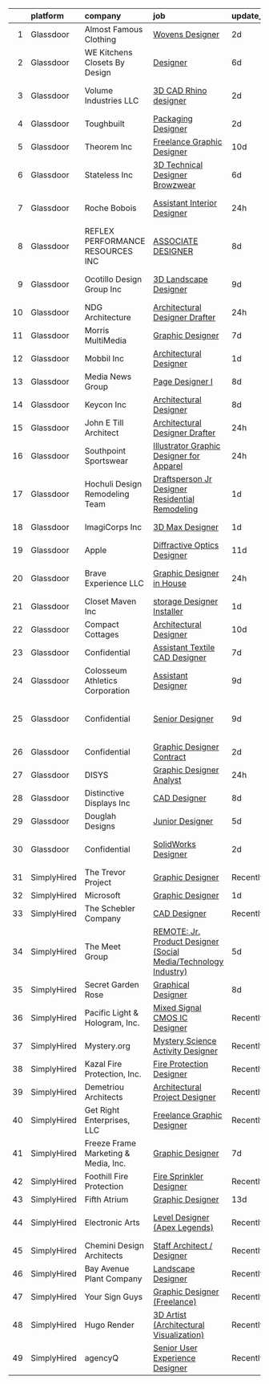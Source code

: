 

|    | platform    | company                              | job                                                                                                                                                                                                                                                                                                                                                                                                                                                                                                                                                                                                                                                                                                                                                                                                                                                                                                                                                                                                                                                                                                                                                                                                                                                                                                                                               | update_time   | location                   |
|---:|:------------|:-------------------------------------|:--------------------------------------------------------------------------------------------------------------------------------------------------------------------------------------------------------------------------------------------------------------------------------------------------------------------------------------------------------------------------------------------------------------------------------------------------------------------------------------------------------------------------------------------------------------------------------------------------------------------------------------------------------------------------------------------------------------------------------------------------------------------------------------------------------------------------------------------------------------------------------------------------------------------------------------------------------------------------------------------------------------------------------------------------------------------------------------------------------------------------------------------------------------------------------------------------------------------------------------------------------------------------------------------------------------------------------------------------|:--------------|:---------------------------|
|  1 | Glassdoor   | Almost Famous Clothing               | [Wovens Designer](https://www.glassdoor.com/partner/jobListing.htm?pos=122&ao=1110586&s=58&guid=000001818f5964cd852a23f68f55fc7d&src=GD_JOB_AD&t=SR&vt=w&ea=1&cs=1_407f6e61&cb=1655967409860&jobListingId=1007951947183&cpc=D99DB9A39DE67464&jrtk=3-0-1g67lip7e2hs2001-1g67lip7tim9s800-67962bede86a0ab0--6NYlbfkN0CdcVd3SDA1nO7RkKTAACmPV4xEt72Vls8LI2dqcgyOeArOVgkw5w3agHOoMyrsH4T1UUsgTp05u6AgK6dtjIQaniRTaBitCJRj6aFDk3pUxeKjpZbIACPTOB-nPGkHkqAhza2WN2re649C-ENm2y5Yh-XoB-bxyrbxAj2pMfKPeY3ViGoatk06tcYNCj7m9ruv4kAC_EBbqbR9r8IzpfKxKOdofGOSHU_mN6cPjmuT0i0r1pmf5EYhqkxQEAWrJO3cRY7S41VoOJvHvJwLKu85jSlwbBEiv7cQdPznulRo8hmQux7Rh6rYf4hT4PqXNBtwE5CZ1Ec7fkx2VWo_8xte6EbidB9LtIEk2Pr5cRMpBcECdM0fbx9E_-6L9F_VllaNPCqLQNE_tVfEVjRDTGKrs_b2J9-qyLx1UgCt5UiSHIgPIOII2UZae53Ia6c53Rpx4HiB08yHy8HLgjwVvqk4SmcpkwuWavpRZfXxof3f0dtRPzifEydMmzS-shV6RYs%3D)                                                                                                                                                                                                                                                                                                                                                                                                                                                                                          | 2d            | New York, NY               |
|  2 | Glassdoor   | WE Kitchens   Closets By Design      | [Designer](https://www.glassdoor.com/partner/jobListing.htm?pos=105&ao=1110586&s=58&guid=000001818f5964cd852a23f68f55fc7d&src=GD_JOB_AD&t=SR&vt=w&ea=1&cs=1_aa468faf&cb=1655967409857&jobListingId=1007945093181&cpc=A3A70288DE13670E&jrtk=3-0-1g67lip7e2hs2001-1g67lip7tim9s800-7c613545e50040c1--6NYlbfkN0B0DAwOXO1l6_98WM0PIoT-h7KtH2aVfRQx1dfyNWKYHCV2JhYVJn-L6-dSWhO4uoAhNAcXSMLQuT9KEVVwaGaU0SxXT9KYCkKqyXg6wXSKVXfpCMLg3_44XMEpXzsL0Vd-IDLJnOhutqF6MuEPshhtmrcNpUTiF0T4eSEyIh0WRh7E1osdcVIS_0GUFC45eTmUkbWQLGolgc3ggqFFYqAk_PiBn0JFwD4p8HmDsiN8fRrLrf_uNpYAv56g-2_YZT0kDokQlxfnh-XctX04HkbtnKL_2jPSAkcGmvjZGNSPqAUf6pO9TNqv5dn1BBMV4oDsAGAKN-KjuroX3W82APy9rBLNF9cvsWq3wdYwjMMunDgZFPyQ4nUI5wZiSoSy4TT1bMpml0tbxYmK3HPc4lwWpX1FLsGYjEidOeXCJrPst9raE20lbVE-epJ8jhNAWb8NMSXfFieij-oGZ7k-eF99q---Z8RW7wFP8B-a7TGFM2-CIvDaojcS)                                                                                                                                                                                                                                                                                                                                                                                                                                                                                                               | 6d            | Sparks, NV                 |
|  3 | Glassdoor   | Volume Industries LLC                | [3D CAD Rhino designer](https://www.glassdoor.com/partner/jobListing.htm?pos=108&ao=1110586&s=58&guid=000001818f5964cd852a23f68f55fc7d&src=GD_JOB_AD&t=SR&vt=w&ea=1&cs=1_a329912e&cb=1655967409858&jobListingId=1007951442477&cpc=9952A63AB06E78AD&jrtk=3-0-1g67lip7e2hs2001-1g67lip7tim9s800-dd603982fed6f976--6NYlbfkN0CrWoS4xJUTKBVnDGFk4QJc1FVcIWpHg6iKELYAmHB_h5yh0Dp8TQlJxJ4NgUu0UQcnNFmqnD8o5MhHF_VoU2cOP67nE0EE4wnAjsHKlu-0AYYwGwuI_CMPM8wvCRK-2mgtttZc7c0NmRYBKg_xJrQnwMBPVwPi2dsTyfEZzdT1CPV5uI0kZLdh-mRG3nQ3z86COAbabJsT7kV19zWD3PZd16wWAFYoKXZte8ym29vy9ykUNnzIq7PhPtlolg0KQs33AFGABvkF2hVcpitNEMHyigz8emq_YBHsKSogkDp3GHKP9MtS4uUgvMbxnb2CdmMF0hrABEVr2fQcwC8wTEopnuG5kaYPe9f3PMcvR8LE0MkvS7-9Kv1tbk_T5bj8lzCFPXXTGm7iyB_MUWSGXraWbpM7n-0dP5KDEaXkits8tzwRAuaSJ3jE54wKDtQROeMIpgLGtjZIAw_gusaFNibsg2An5nL03kCD4zvJlpaCnflSZdUfnF0ySOxWX5Z7cocycI2obEDFLFrEiV0SYd77)                                                                                                                                                                                                                                                                                                                                                                                                                                                                  | 2d            | Long Island City, NY       |
|  4 | Glassdoor   | Toughbuilt                           | [Packaging Designer](https://www.glassdoor.com/partner/jobListing.htm?pos=104&ao=1110586&s=58&guid=000001818f5964cd852a23f68f55fc7d&src=GD_JOB_AD&t=SR&vt=w&ea=1&cs=1_eeea7594&cb=1655967409857&jobListingId=1007952430060&cpc=0AD3DB1A95BF4639&jrtk=3-0-1g67lip7e2hs2001-1g67lip7tim9s800-0b7d8448e62768bf--6NYlbfkN0C4BDBIIfYywdCnnQWSiy8nzgMXr_T-T3FVOPaJNWu58sZHQP4c05NbEHUnsO5ve6OuW10Oli3_DUMNxbEVmi82GZmU4jdpu38fPRpG0ek7tOhAinm8wbXyoXwmhT4b-mWKUgANTIcKIc0X1YcIpVF_SewikGBWXDbuiZcao1ss5ro8kVCe8W_Leo9dzysIyxH9du-4TlR9nyfCbK3RYZreutWkzFCrWinM2Xno27izM-80acz10YsxDm__yKmN-efl4d3DntOZBavhTM7J9_t0Ziw7bKKV5kNObRhiQPylPAb_qlQszBETF8ZRBbsYt1VObohZaE5LZP1APm8JpTxBZGYrehfaNjn4nnoH7lvRTlpyceU4Ai_xlzbNHU1VJUnGU39UdWa8pp-8eoxik-a3QOt3UWkfwdjK4eommepEIC0t0WovK6F8gWKGYoBOaWIDzO5vdTJqRV1WqIpU8Etpd9ZXSPP0l6YU3JwyrQtf7AFgwrcBBWlnY-6bKgoQUuCttmQtbg00vNYNDbiYBAHq)                                                                                                                                                                                                                                                                                                                                                                                                                                                                     | 2d            | Irvine, CA                 |
|  5 | Glassdoor   | Theorem Inc                          | [Freelance Graphic Designer](https://www.glassdoor.com/partner/jobListing.htm?pos=128&ao=1110586&s=58&guid=000001818f5964cd852a23f68f55fc7d&src=GD_JOB_AD&t=SR&vt=w&ea=1&cs=1_1b86ee6e&cb=1655967409866&jobListingId=1007933778137&cpc=AC285F3A3ECA6BB0&jrtk=3-0-1g67lip7e2hs2001-1g67lip7tim9s800-c6f76b686089fad8--6NYlbfkN0AFW8_jy3Exud-3yScDe6C_gOnco_vY6PGUfytLF_4d6EkTCpOAWV-CrHKoiYYLwIqg1l_gI_lcE6Sgc6Z0AbUcjp9OM2Gim2qbKXCOcZaAhiPME1DQ2wZs7zWrQyxgM_WwQXANWvgVEC4Lx131mJzhmPIQ_XinjlxfRdvB2NH3Hgy4UHt9gIwQdv5K2XbsF0X9cGHVksbwVEILZC40uRGFRVHOCck7WOPoZq7mWY58sOf5bN5wTthxfS5Nll1zjP7Qmx7CuTdNtjgbrch2m0-o1qSGJTRwlWm9dka4MbMdU0ms28CbHDDIoMey5t40xxWae-IuseZIBKHMjnadxN2vPmKnNNCRle0Up0bfzpSehJpMwrNRiYCXQcR_BGlpxEBZIrt6T_0Suz0TpQUAJsxk9BkTEct-76F7c0T0Jm9nycXM0OZB2SNI-_j1dHoi0WZaNQT1oiYnRv5-VqybVFb-oBb-04HLpdhSoAQcApevgQC6ClI_SXXFVHrN3t6Y8pQ%3D)                                                                                                                                                                                                                                                                                                                                                                                                                                                                               | 10d           | Remote                     |
|  6 | Glassdoor   | Stateless Inc                        | [3D Technical Designer  Browzwear ](https://www.glassdoor.com/partner/jobListing.htm?pos=112&ao=1110586&s=58&guid=000001818f5964cd852a23f68f55fc7d&src=GD_JOB_AD&t=SR&vt=w&ea=1&cs=1_d62cc5bb&cb=1655967409858&jobListingId=1007944586616&cpc=6A22310A23505C64&jrtk=3-0-1g67lip7e2hs2001-1g67lip7tim9s800-d92c17cf4d9f129f--6NYlbfkN0CMcCXJT0p_ILdaQUIJ0-QQ2_CBConMKszWTsGK5uvI4353MWyOs2yQnOr-BO7R0OdsV-2uWtxKNRcQOIisj4KaKx00A0lKRhJPcNQ2V8uBWaeRAsvkgoctLAWBl_74iXVjRuoS-wp-WJ8tnFC0ceYmcTlksXapOFD465wUOEqag_67zJiey7_Y2YzBIvILtypxbtnBZLVamVcpmQ6Wlz87x9rKX0l1lMMLu1HaRolI05oBHHhd-3f0vNgSN-3Vzc7FsuAK6fKw56-7zz7CRk3er-Qfa6WRLWeFlI7h4ftmIW04EPWffR_DF6p3uIcHhvHI9BTjw1rcuiYtEYXMyNPXRgcpkeJhJSylN1HB_58_l3e8DW94wbnJF2DQprtGQ7Vxhn0rA3qLB7oNELx48JWIa-mwhyGhO4o4AAtBBiDtNNvOTrfQbG6Sp1n6rZG5TVdsulDhUpvhJ6uGAM25rshkMIMhwtKbte1VyVmWHmLrY-Xr5_7OyA-YanYu9rZSqYkLRaamUwMF6Q%3D%3D)                                                                                                                                                                                                                                                                                                                                                                                                                                                          | 6d            | New York, NY               |
|  7 | Glassdoor   | Roche Bobois                         | [Assistant Interior Designer](https://www.glassdoor.com/partner/jobListing.htm?pos=119&ao=1110586&s=58&guid=000001818f5964cd852a23f68f55fc7d&src=GD_JOB_AD&t=SR&vt=w&ea=1&cs=1_196d8b1b&cb=1655967409860&jobListingId=1007957450296&cpc=39721386339D0809&jrtk=3-0-1g67lip7e2hs2001-1g67lip7tim9s800-3ce67df6d04735b1--6NYlbfkN0APToHrk7ILONyRglvlT3LJMO76dZGJsKlG8WQjsY8CqwypV_UwhZFYq2FkaVwxerwVQ8UyOTlkW_7YNBlC4mH1xrc5tNHa-Q1Z2ncIcFgkcm3-2UzQwT2b0zb0iuiJCgy-AuKM7x7KQfOrnV6tKseb2J2yG1Db5NEklDfzLrwhCV_BEROzdhykHLneslbwimeD7bFsMS-LtBaAYKFFXK8TchXmplGWAKoNvlQTtd_Sdsi62lKlU8m5ffIf2l27ljn9pLVgPdTKEh0aIEVZ2uiJ2Ztt5dRuYn8SNZhDQSmVPwItPb2GsuEVmGjz72arFa2-NJF_gopQf-laODCFArWCplNRWpNVpyL5NgDio2oC72SyVH8yjgldUWXl7eN7jBC43THscIUatetaAL524eIvUnfzlxnq6oPif7QqTRT-CznQ8F8SV9QeazTGm2LR5WPNG4jzJLE4C4ATabXQ1VfhIH2VrNsIbpjT7gbuOS6XnnpaLrZjDSCdhxG3r8XzT3YLO40-qwQ35Q%3D%3D)                                                                                                                                                                                                                                                                                                                                                                                                                                                                | 24h           | Los Angeles, CA            |
|  8 | Glassdoor   | REFLEX PERFORMANCE RESOURCES INC     | [ASSOCIATE DESIGNER](https://www.glassdoor.com/partner/jobListing.htm?pos=113&ao=1110586&s=58&guid=000001818f5964cd852a23f68f55fc7d&src=GD_JOB_AD&t=SR&vt=w&ea=1&cs=1_cfd8b45f&cb=1655967409858&jobListingId=1007939732488&cpc=2BB1DA37F6D80771&jrtk=3-0-1g67lip7e2hs2001-1g67lip7tim9s800-72ffb21afdaba72f--6NYlbfkN0DAwgduWqBP7ymGN-lTADpinz2i-23XbRAyg5ywqS-MDZOH5KRN50EgUh40s0YWRSsEuoTSoolgZ8kv2vOhtyhryJC4J9u12ahrofIp7vtESWcOM3FN6KvlBNBfsLJdHpGqwWdkH3ZxyQ9M_k7t-b1JxK3Vgl0_GxyMs9u_SF8dlvw16NWzAFxQODXtSqZmVIvC1SA-BXBEh7wjHrUonRP95eSAQ_yu5dPIXpAk16_yfs5YPHQPlZ-ht4WpVcAJc576b30gxZ2DS9OJ5frpzkM66Mx22DNzfbQSyyn3XP35tFQC6rqpc9IUIcK-UjLknobndZj11LVdZ2eYLjL18bVc0dGHVnMTvcAgFVKvjUR-6EAFibx72fa817sgQGSDtttd5nPRRPz8X2ZpR5w1rRqAUKmo1EyU89iD7hb47WLhQ0MzJKYUz3REGfHCPAHur1VvKkIa9sks1isSz2yjHZbfBDTKkufHzbjFissM2BGtxheNOr-RWaWHXZ631A3ZKDU%3D)                                                                                                                                                                                                                                                                                                                                                                                                                                                                                       | 8d            | New York, NY               |
|  9 | Glassdoor   | Ocotillo Design Group  Inc           | [3D Landscape Designer](https://www.glassdoor.com/partner/jobListing.htm?pos=101&ao=1110586&s=58&guid=000001818f5964cd852a23f68f55fc7d&src=GD_JOB_AD&t=SR&vt=w&ea=1&cs=1_55006b72&cb=1655967409856&jobListingId=1007937079530&cpc=AF70E231C0C77998&jrtk=3-0-1g67lip7e2hs2001-1g67lip7tim9s800-a996a9983c589c07--6NYlbfkN0C2SVAOpOeIWQkPp9EeCSLxTLheLRty2uanDx8E9nXZ3mG5qWt11uBKY2JG-JAvzrspbhWVOOjhhWC2NdkdMyGjg56a4ZUUe-I0GLCQYRO8U64IOqh4dxY--XzB8scbjF_XOO4i-SDpKQErmxl9UGWU5htOZpvJRD52VrWx74ZkEU-H-PFuQ-Pvc5oXZPndVcX4z3USufTuU-apysoCtbannvl5DYiHMiCrBfhN8ocZuLuVSFu6jaxwhhrvBBc34_zu-eT5W8dfUOR3Y5lMZcSkN6n6b9RgGRiRj3srXRSuW0p-MjpzsWExwtQxhGWqkjxlNU8wNQOVHdA7mV1bzb-Hlvr8Tmy2YLUXGK_ykCT5tpLBigc8lQ-lvgSCMCjxIY-w2FYpCneMS8oz-eZG1y-QM8n74pGGaCHKaMx6MyL5fJGE0b_Nt-XjQvdVsL9aMz78rzvR2-OS4WXdt2Jr26JRSirSnS_yyeIYxpeJDy-MKjPnEejiKjrWc8FY813WnMA_TXdz8e81nQ%3D%3D)                                                                                                                                                                                                                                                                                                                                                                                                                                                                      | 9d            | San Marcos, CA             |
| 10 | Glassdoor   | NDG Architecture                     | [Architectural Designer Drafter](https://www.glassdoor.com/partner/jobListing.htm?pos=102&ao=1110586&s=58&guid=000001818f5964cd852a23f68f55fc7d&src=GD_JOB_AD&t=SR&vt=w&ea=1&cs=1_a51184a1&cb=1655967409857&jobListingId=1007958211047&cpc=F11879762E79C377&jrtk=3-0-1g67lip7e2hs2001-1g67lip7tim9s800-368329f0db7d0935--6NYlbfkN0AXMYAe4EY3S-qb2Kevvo_lHUP7igCfZAiH7rWy2cBwsG-y6DpukktxxbggmhCNCZlT5JYmWK4NlFpwkXb1azqtucopCisW3z_C4_EBNpYyfm755OQWgSFFmbSDhvnS1wYihulY9C-xtKpsKuOuV4R7qQtzBf2O1sd_f7cu2ERt-DLeKkeK7y0AhE6K2kHi9n1Qbzp_hb4faHEpUzETNIMmXwh7YxOBc8inGEF-K-CFO2jK1FQvduNYXKN83pxwDFH3zRP_eEnvjUX2uL6vEQEaJpD7EnsDL3EHZxB7Wnj3B5YwD6oSTkTc19rqsOoh7Rtlc0xMq502W3iG0JmXUE9VSgJsLi24wPZTQatXHUJ-R3LPaROyVExsBXYpn7l_kHRWv-YOwIZ84FvtrgBLfQ3KQpkDdNJm8XLtNiVtkYxv2nbgu6f7gkbUdyxDfFxxcKHgD4aq6pUIGNG5kCogbva4fjnzvKoVnMuFyMgISxSoohqbnufXb14vn35uMSQzdzHqDZikc-0iyPdZ5gQ7zTan)                                                                                                                                                                                                                                                                                                                                                                                                                                                         | 24h           | Edwards, CO                |
| 11 | Glassdoor   | Morris MultiMedia                    | [Graphic Designer](https://www.glassdoor.com/partner/jobListing.htm?pos=129&ao=1110586&s=58&guid=000001818f5964cd852a23f68f55fc7d&src=GD_JOB_AD&t=SR&vt=w&ea=1&cs=1_3a61da04&cb=1655967409861&jobListingId=1007942340215&cpc=3999BE48C643E528&jrtk=3-0-1g67lip7e2hs2001-1g67lip7tim9s800-c996560b6a2bb29c--6NYlbfkN0AvAu1MoWqHVAtbgJ--9vFpeGjryB7FvFUnp_WSGIsoDGSHPbddslQaRSpnSx5eeYU9TtAXXHkVUu9_6VTb-19-FEx9K-Y7yURvK_Os0jjgJwsJ_oTj4hdqH9izbXkt6FqKyEbL6P57Q999ulOzDFqznF2hzGKYG_K0gNxQDm-uph-CKwERsPTDBTIfTq04IVvmofnp0cXfI5eZCYG5yap14iKlZMTBwrR5eMKpo0jqL4F3ktnoHwk2LsGYP8uDUptDWTwEmQ0lCYsRT_BB-SRq4NVjLnudR-ccMhw7dECt3pClaU8ei_bKR-EiGU0Q8LEIl_4gIBE6gm7nqAjh9tM0V04O9OzQWAhm9je2NdAInCRN68eCZJe2LV3z5V6AbHloaPKgkZ7f_4yBzf3jAQwANTzyVoREtdrL1mHSH7pbnlNiFZ5V1_hK2lxzXkyH34fgi6nNIjmh99e3QruWklUrqCAvKxYmXjpz1LldLeMiIpzueEybsKrEaLEH_8yb1mj3_4HW-ZXO5Q%3D%3D)                                                                                                                                                                                                                                                                                                                                                                                                                                                                           | 7d            | Great Bend, KS             |
| 12 | Glassdoor   | Mobbil Inc                           | [Architectural Designer](https://www.glassdoor.com/partner/jobListing.htm?pos=123&ao=1110586&s=58&guid=000001818f5964cd852a23f68f55fc7d&src=GD_JOB_AD&t=SR&vt=w&ea=1&cs=1_aac63fde&cb=1655967409860&jobListingId=1007954536390&cpc=280AB1FAEDD8D536&jrtk=3-0-1g67lip7e2hs2001-1g67lip7tim9s800-79216a5533e2ffa0--6NYlbfkN0AZiaPZyccuKjlre0e0RaBFeO48J0QExrO5hcuLctOVaEe4jn3sP_uCy1Qg54ZPSKP47WUri1w7uPLUQflICJXg-KQK-yqySOC4Xkn25AQarrgnVkyqcES_aaHziRnjUTwjvG5Qfl3IaCmiDwZMMPXSu1Zhx3mXq5jIbSNut0tgHiJVyEKLjQga4VKG6Zbe5_JYFh2KjYSmWbMsCBOENhhmVC79hwBLsLAr33dwfS_xc89G6a6eIwuqQrf2TCZl1Tgk8AkdTlC2sXYkrBg7tiZXaS3112vrLQmpu9OEMmxO0WNypdgvvAI-iYd_mEtyCWG4qAr3tBEbvXv7MAjBEkXSQwsvLsFWMlu2KKIRmrESQYdgREf8NgixR0w8L_9tYnGVxEC6kXlAUiC3C0fFTKdG3knZHJw22pl4_uCYfgigJk3t8L4TJccWqrjEVfn5JE35iFZa21lihk01tTKvwtVL6WBfEjIOxj5tU6453vN_KkcXSu49igY0NQ2bqvfORT0%3D)                                                                                                                                                                                                                                                                                                                                                                                                                                                                                   | 1d            | Studio City, CA            |
| 13 | Glassdoor   | Media News Group                     | [Page Designer I](https://www.glassdoor.com/partner/jobListing.htm?pos=126&ao=1110586&s=58&guid=000001818f5964cd852a23f68f55fc7d&src=GD_JOB_AD&t=SR&vt=w&ea=1&cs=1_c459d3de&cb=1655967409860&jobListingId=1007939579498&cpc=451933188B21919D&jrtk=3-0-1g67lip7e2hs2001-1g67lip7tim9s800-69426da657999f3d--6NYlbfkN0AJuQGTv8CTaj4fYsw3wWsgKqKONRlw8R5hOwrc362uRUY710oDuO-pivOqMSuNxW9-Os6zo-n7aoFljveJw_p98-j7t1RufmPcdtlLY_quU1sFl1tUfsOrluoBZYS_ApDDE9LhS7SRW4h0lIbxj_Ou0OANpBuDGaCJTz9RjfY-WdYFykEASYIuAToS3uacuXZpy8bT8KzVHMyAhU8NA_BvVN3xoknKyU8KnqoudAuOFdFLDn0CzscaaRH3GiG3PXsCNmNjApo-v1aBnH4yHdfecjBmmcqGaEDYb4hBfGx8qPQUJZAhsLqIa3MHgjUmZxCoaHq3DsMUpQrXU8DDh8BU-gSf-5PDHQovXFM5XI81ifJQxTCH8-08X5vFDTJ42r6om6nmcUqbDhlaocCnYz0YFXgruMsBQvkazb1FlVsNWvFKgVI_LyvUtfGLqQHThYdRv9FuiNlMTm2bBbJ7tn0SPKq-ayMBpj9bMdCQ4qXTHe5hCRr_B80I)                                                                                                                                                                                                                                                                                                                                                                                                                                                                                                        | 8d            | Remote                     |
| 14 | Glassdoor   | Keycon Inc                           | [Architectural Designer](https://www.glassdoor.com/partner/jobListing.htm?pos=111&ao=1110586&s=58&guid=000001818f5964cd852a23f68f55fc7d&src=GD_JOB_AD&t=SR&vt=w&ea=1&cs=1_acca7995&cb=1655967409858&jobListingId=1007940072587&cpc=B8AC0869831DBFA1&jrtk=3-0-1g67lip7e2hs2001-1g67lip7tim9s800-8cc730fd9d3ab36e--6NYlbfkN0AS3oPsAAmCngCu4U51_2RxXyfS7TdWOFtWPOafNW52I29jAwwM9Lp-sS0wjUG4j2P69UEeGszIEM_UdZagGYlSJ9_3F2JigxiFGFa3LFswMpFsxsXCIZeaXe3PSv7thuiJ-XkMMzS3N6lKbvXCUsxbH1C4peBEERUvmuNX3a6HLThJpW0ArvE2mp9vI8FIKQldp9Pg8_zIJ7CTHRnMblCplMTnZQ3Y4WqHBwMq83AqouKicyP9f0UwS9RRTmQIl8p3m3YusrpPcmrx1M4QIH7KKYvF9aDZYvl3Qev-f1u5afbiMXXl0_A7aZHlIf-3z_EOZMuJKvmm7ZXQ_r7VSSntE0MTkRw6ubKst_V241ND5YUHR4WyF71Iiviq1v2XctZWZszSJwLmXlk0geNcuu130VwPzR6NUSDXFwuepMfGl9xN9iIfOAT96V1GKv4VmcBZ9TNKJ4dTE2fLWJ0b0-39WR-Co4jMWslRBFxgXX08Nyv0FN1OKBgP9sPBAfgsh8PMOcg6aIkXOw%3D%3D)                                                                                                                                                                                                                                                                                                                                                                                                                                                                     | 8d            | Mountain View, CA          |
| 15 | Glassdoor   | John E  Till Architect               | [Architectural Designer Drafter](https://www.glassdoor.com/partner/jobListing.htm?pos=116&ao=1110586&s=58&guid=000001818f5964cd852a23f68f55fc7d&src=GD_JOB_AD&t=SR&vt=w&ea=1&cs=1_82aa1fd3&cb=1655967409859&jobListingId=1007956767539&cpc=CAD87743A14A8386&jrtk=3-0-1g67lip7e2hs2001-1g67lip7tim9s800-dcdb69498817ac59--6NYlbfkN0Dvmtn00B9Vv1pif3nKdCTuwo_NBXyKN8dSdPcZ_UZZIh3EXlmIKp9lgewQswK2TqFGEGr6K8DVderAM8i0isqcScwzG4b8k9XRWuyM7lqyj3n3WPMpTojmVIZ3McpXibC2eho8jg3OWDZKB3_fDiLEfL3ih3tXByf9zOFHt8o_SKJzSMXc9DWEQALn3hq4pGWkqzqc17bBNymFxbK4cwdvyBMrwBFqwxxEoIulU_XheeCTucqKMhGUppZcrywLC12pZ9V4Rc0R9z2ioQf6D0QviMFiDP_AxHWZNCnTF_R8n1dkaBbugx5mz0NhvEi-sqq0xOmSjZgW_Pgv2vkYcr01vomouXRsoETuwr6CdewIO_XXx6MgIP2LXGZHVXQLJS8ewT0v13JKM5mcqHXz_tqcxsZUEhUTB8w9GwCyWOCJK7oiyLmUFDt0f4VaGG1CZCCSsK4qcS_EjdUuRTlp9cJ-Tp-13BqoP4As6G57M5V5I4VJgvY7MuZi9Ed1MU95Z0A-Y3TXoWY4kA%3D%3D)                                                                                                                                                                                                                                                                                                                                                                                                                                                             | 24h           | Cornwall, NY               |
| 16 | Glassdoor   | Southpoint Sportswear                | [Illustrator   Graphic Designer for Apparel](https://www.glassdoor.com/partner/jobListing.htm?pos=124&ao=1110586&s=58&guid=000001818f5964cd852a23f68f55fc7d&src=GD_JOB_AD&t=SR&vt=w&ea=1&cs=1_fc1f0a4a&cb=1655967409860&jobListingId=1007956721470&cpc=AB6E7ED505984E67&jrtk=3-0-1g67lip7e2hs2001-1g67lip7tim9s800-3104492e6307aed8--6NYlbfkN0CNayYzF1mBaI40OgT78t3Q2d9IxlwDzhsYR4HK7epYUe4Qw0M7PF9GjlLjp-a1XHEFqdOU3Ogi1Pcj76x2e9YdKNnXAzn_c7qAtMxNuzdFIsUZJW85nyqE8yPwBOeFmOGwJVMwQaPSvg0C2jWEM9g4yXkNK2jYDY3eFsCgBrk0luXt4-iCGxJWkcgyQzypojTXeb5HckMXTSyUfKt13r-J3RBJpHcfjMkQfR4Cm4qUMT_QtnHf7DU9p2RcNUV9srWfJyg6AekDEjeMbnlWGNksGbsDpVPvwfgarkYEpY016qmCEHapYCXUZynyfDjR_koOhcNS0WD9qecG6-CC0B39pV28j1TUcSmpzCSpmBCGjP9X9gCTXffFRdXCFORk688Ir6KL-Qo2te1hSeZYp7NsjsopkMlF7LNQrci__Gpt4XsFCJ98GCOQJK-JsaIAYd1ozswfmcmIKTK72G1QbuH8FJVx7DsiW8fdSKn12FdmSa-9JS61-hDfD5ZAGmV6BeEac9E5SfZs8w%3D%3D)                                                                                                                                                                                                                                                                                                                                                                                                                                                 | 24h           | Medley, FL                 |
| 17 | Glassdoor   | Hochuli Design   Remodeling Team     | [Draftsperson   Jr  Designer  Residential Remodeling ](https://www.glassdoor.com/partner/jobListing.htm?pos=115&ao=1110586&s=58&guid=000001818f5964cd852a23f68f55fc7d&src=GD_JOB_AD&t=SR&vt=w&ea=1&cs=1_9295ec65&cb=1655967409859&jobListingId=1007954422153&cpc=A1F772DE77098288&jrtk=3-0-1g67lip7e2hs2001-1g67lip7tim9s800-888350aac1708a05--6NYlbfkN0CtNTbmAqwpNm_1N0z22sxdcK4Gdu72cuGUXzXla1E5uUPIdeZWdfU0OxWR-ZuPbxfDOi0DEZtRfGHGqxPlcf7qekK4tDcVxyQLPAZO5q1wK99LT1WSqvZfLu6hxA0Z82Cbk3qKriBib_SdzM5IDOooDBPjLffp8J2lymGQBr6IyhMix0DIifJ0xoSinKoUoc-XHAqy_iQjO33FRBmWX8OKEbMTVtWLw7gED_b9XYOFTFqW5Jbi07kYxIeLsthQoEVqqNsl4uOarHyl_V1TwmGLnWRoD_4K-QviD-Onz7J9wyCwruDtROYWbnBN6ybh8Ebeqg7ZeKzqqCUyKRIoKSYGtA6PvfJl2KK-UmUe-bLsmlaoOqok08ZRQVM2cNrJtK7P10-dxpLzMRrHhWbrrbqXUtXGD9jearxKXPF9yDlSlc3hzN6ApJkNBzJ4QGucJ06-JENqKmVBZEFUYkVsXNBHahDg7jTeYJHG5ZU-cWVw5G5JGHTU3ppFDQiaISx6oFWZOf4A7GuRmQmcrwv2BDyn0RKflWEx-thN2YZKfk--Kg%3D%3D)                                                                                                                                                                                                                                                                                                                                                                                                       | 1d            | Arizona                    |
| 18 | Glassdoor   | ImagiCorps  Inc                      | [3D Max Designer](https://www.glassdoor.com/partner/jobListing.htm?pos=127&ao=1110586&s=58&guid=000001818f5964cd852a23f68f55fc7d&src=GD_JOB_AD&t=SR&vt=w&ea=1&cs=1_4217945a&cb=1655967409860&jobListingId=1007954557045&cpc=81AAE51C33FDE227&jrtk=3-0-1g67lip7e2hs2001-1g67lip7tim9s800-44835915749308d7--6NYlbfkN0C5OwKkKnoCYRyRkUUVOWfgHh0eGWxnmtomhqzEU7o4Lvhnh7Y5a5KOSi2USRdFOlu4S_fKx17jumXprWcSLzFzsF379ovB6hv6roiLimFV03km61KGTljucSH-wAmLb5IZBeaQsbqVug_A3w12eBDOc_6cSDrsD00A39XMrIHQdtupW8LCQvBUXN6e4c8UvyQA21XSl-JfgR4pDHLoHG7l7urUnxE86C88DkFkx73mE8P7UYWUQVjsfrFcFeIGhbyQqHKZ0vYwyIJ0bWmEmO6uhsPJ4QBFwElm0wl6tvnFA-m_Tp3YqCembiRAyA9OX1kWu0OxxPVbjaANMaiGsfFU6asBTMTmu17d-pmSJ0CpMBHRO4X60L5ns1_1PVgLcB84hKCE3970peE4oo-4ZGJSuLO00Sz8h3iLVtkHayTfGeCKpQ1tb_ojfQlcIqNyo-3Tfs0UgaKQz339N2FJ4vsujOlqcVuPqQFR4xtM5qkhtz7R2ChyY5Bi)                                                                                                                                                                                                                                                                                                                                                                                                                                                                                                        | 1d            | Redmond, WA                |
| 19 | Glassdoor   | Apple                                | [Diffractive Optics Designer](https://www.glassdoor.com/partner/jobListing.htm?pos=125&ao=1110586&s=58&guid=000001818f5964cd852a23f68f55fc7d&src=GD_JOB_AD&t=SR&vt=w&cs=1_b135e382&cb=1655967409860&jobListingId=1007932865741&cpc=32EE424DE2B657EB&jrtk=3-0-1g67lip7e2hs2001-1g67lip7tim9s800-69507042d2da45a0--6NYlbfkN0BvKrLyj5gPmtZO9T8euul8TCxuuKNOtzRJOomxnwSEodTz2Bc-sPZlPHrT5BCwu4QmRuf8YYholpt8bnHRsfHystDi5JTy6siABPj5tCrNY_k_5fGrGUjJw7EfisUzJW2dxYymifh52rV1iLzo7W1F2vANHZV9F2_CXpxcBI-rWzqIRGr14eHTQIywwL0Siov4-w2LpyvWC-q7R9RDZZ4CNes2c2Bgm9SsCTOy0ho1iRGAYO4gUCVAq4EmQ7RIb6q7rsZCm-NsCkgJFifl1cXOfzVREUX_AHub9tEvRecw9Y18Cx8NOSMiPd-HPMW6C7PDoKaQPQ80cw5LvhylvOErskCosEbQAatXTKYOVClUFP0Cj87z5H-WaTnunp3mqobmYG-5_yRP_Fk78W2oy7RXd3HH-L5_DyxNCa_nBmr1u6zStMB3l7umJ2zmVka5gotk5MXCpsC6txVcubEoQZIN3nhDJcIIk8XaCzM-ofNdoikR_L1EAVq3QWNTVdE8VPzQI100v_F34mnZHss3Os7CYjbn9riJuxnr1PSwUCzHhY0CoGz432yduHOcuRQfwMNqmdGLiHgBTeWWnqM0Uj2L98PFP99rR8OrcGpdqw_3evpmYjsv6iad3oX6gRDgc_cFXS3aC5kCGNMh4LLcjuIsTbcPdhrvWNrQgR28IhkLe962i3m5yBiFTlOxc7vUqbwJFtvmtjPzVwJkCN9eHYEiz9WbrCUuOod1x61u75lF8Ri8BZjPTH2mRwTyaEYZRJJVeUMtqSsTuT75Uk3edbdwLeKF5kSP-eUVq-XOClO7ANM2AzixGz9V0YTNKsxjoGIJuAVHEQuqdVj-Lv-3uKwiqpC7OrE-jJD3cJVJk6lOaf65hSh7FptQBIGniH__AXLt7SuWoOJDVKSJzQiEfoB0d5oosQdTvtSBXfAHpcTDJxAPXSUjjPlbqo1qrIJVKAXt1Rw6FAJIbCy23dKNYA_h) | 11d           | Boulder, CO                |
| 20 | Glassdoor   | Brave Experience  LLC                | [Graphic Designer in House](https://www.glassdoor.com/partner/jobListing.htm?pos=120&ao=1110586&s=58&guid=000001818f5964cd852a23f68f55fc7d&src=GD_JOB_AD&t=SR&vt=w&ea=1&cs=1_dd5ec003&cb=1655967409860&jobListingId=1007957792750&cpc=4E9467AEE1271D89&jrtk=3-0-1g67lip7e2hs2001-1g67lip7tim9s800-303147c43a668043--6NYlbfkN0BK9GXDcakwdiqmeo8o-2GvkYnmPkq7xevAHdeF_847qpUj5hh6_5O1520bfDT6go6GPtVH9tIIY6Hnrye_5kBbXvL0HBlL9frdx8wdi46KcBGap6rJgkJX9QDdgr0No5Vj3bemH8QOU6ZHXTxXQP47h1idUdfWbVhZKBL5SEbmQq4X2AURM39-FKBa-HprczouSOND9OgRHezVpH6pIjqsBQaN5Bd4TuJ1M4ewFVaB6nrOKKNKNeytnYvf-xkAnvinEZH1qnYHPv9rOqGfLrOE3qON9VxbUOOccbOCg5W7qeramaeB9DsTT_2M5g1oOLqM8gbEpukah32AfFBF8Q0Rzt4EkXNiwzc4884y6Hzhx2e2thq7cTc42Qu5PtJoirXVt5rCCU-ihDc8-bPQgz5SCTcIBHaCMo6wdqttiF2_bmv21ue-b9Gqv85osXE4S4r6K_axmj6AZ4fgR6-IgUnWaJ-sK8xSMO2kRoAwkNe-6z3H4-w6X8dR)                                                                                                                                                                                                                                                                                                                                                                                                                                                                                              | 24h           | Colorado Springs, CO       |
| 21 | Glassdoor   | Closet Maven Inc                     | [storage Designer Installer](https://www.glassdoor.com/partner/jobListing.htm?pos=110&ao=1110586&s=58&guid=000001818f5964cd852a23f68f55fc7d&src=GD_JOB_AD&t=SR&vt=w&ea=1&cs=1_5dd29d6f&cb=1655967409858&jobListingId=1007954074476&cpc=CF2714D673CA4E87&jrtk=3-0-1g67lip7e2hs2001-1g67lip7tim9s800-003e5d7aff78e124--6NYlbfkN0CzcDFs8cjNZITHzPaspPYUdxCTppyanGLeq-qEeiOFH5LHG5fJtyY_uYgePWdyzjk3e7b8R24WOhMWhabHZIZbyd2ENnYxX5Hkv1Gblzw_X3XouCaGa8IOu7lAmj8tPhIua8zYogW9LxEyYZkKZp1LcuGyFbUVo2XMBCAr79i9txKY5MtmhVpNFyTWjW-TuhChxO1JHGPOuUFuLJUtPyefRDaFYAXpdhws5vE_07A1Ha2ke6GYsjXQVZUJOphkAi94eanvL4sNxNJa8ha2ZsGIu92B8sd11skToTl54A26f8kT6rYnRoMbjQvhZCtBZ5fQZHPWYupMkm0kpQC_3Mu68XHmOxXaSw0aVOr9yeDj-ZAJCt_cJ5nT6r9UJXotfs3h2FTxTQxP7OxxWvO16NrJFoV7GUsgOfvNzNCREpuZmZoVv-9J8LUqPXNVo0av1n-UDm35PpvmwTV9MsRt52rWmhMhxEONp3lBoq2Apy693u0Sjml_gSJm6uktoZpUA64UK0SGuyOA8Q%3D%3D)                                                                                                                                                                                                                                                                                                                                                                                                                                                                 | 1d            | Lake Worth, FL             |
| 22 | Glassdoor   | Compact Cottages                     | [Architectural Designer](https://www.glassdoor.com/partner/jobListing.htm?pos=106&ao=1110586&s=58&guid=000001818f5964cd852a23f68f55fc7d&src=GD_JOB_AD&t=SR&vt=w&ea=1&cs=1_cfd46faa&cb=1655967409857&jobListingId=1007935091822&cpc=E0AB5B669D1DBAAB&jrtk=3-0-1g67lip7e2hs2001-1g67lip7tim9s800-a12c723a904e18ea--6NYlbfkN0ACTeRvGRFS6hadW-07x_K1RnsIE8OdH4tufuZ5eRAiXvJP4uszTk420fMz63CDCUurx_OYcenF2z2at1QfjpsxX1nq6iv5ULrgt9pT5OTzF0sB8N-60ShXCzS9UvVwvDRSgBp4kSsvx_qet3b0Kuj35zXZbJpfXu4dEB-TpNGtDtpCAP1ktLsOXgxWtTWJDxAEWmmG9383DJ_bmNIUK-O44oz2KegYs6z2QrymQnhCM8lOLSaiVAuHO6VgmyNoVmUlTj_1szfm4X9nxOkB-J-wzdtNeRBXPaQ-LKiuznU2MLSD35M4JSFdZg_6oAk87sw31LUm8NqeB9WGjNt9cgl0ZJjOSWVlq4EeSISn5LUcIZu0IgcT5ellfE-cvSPs4Y2oNqV_o-Y5JWzQlu3C_iOdrImwRpDq2-qCs-QUSf9zLeATJgbfphrAKr7VY7CFAEGKhMhdYxPYEcXRpll7jXvSCgeMYFLn0fhmKbqXFPvSiZGMQTvHp3vqtfCykbMFe0KJr8oMA1sV4Q%3D%3D)                                                                                                                                                                                                                                                                                                                                                                                                                                                                     | 10d           | Asheville, NC              |
| 23 | Glassdoor   | Confidential                         | [Assistant Textile CAD Designer](https://www.glassdoor.com/partner/jobListing.htm?pos=103&ao=1110586&s=58&guid=000001818f5964cd852a23f68f55fc7d&src=GD_JOB_AD&t=SR&vt=w&ea=1&cs=1_59fbb47c&cb=1655967409857&jobListingId=1007941945593&cpc=8795CF9063CD573D&jrtk=3-0-1g67lip7e2hs2001-1g67lip7tim9s800-ce0c47f05901ac5c--6NYlbfkN0DkwT7sG4OkyhwI3t8pVD_hcX4oVyxj6rjpy63wstN2uZinknDbMpkGTQLJxoQB3z5HABCtxAWRcILncz95WB1MyDXXvyk8QrUAkjptWm6xCUOVh-2dx0HtVw9tOIRPUJVdp5Y9oQy938JU8buUgnLYMG7U6fr69kAjeKimVrVDePg_bwg1Uf8HJkzEtKD8DJAxFN3hdAQaGaYnBmIRg-q4MJ1CPJ4pVag_xQ1DjSU5_wgbM1wO9rjkgiwCTM15te5zVQMkEWT0r2qjZatVZ8NqBswOUU1NeNL80YGHgJ9g0Pf5QsuABC2KBpx1T7t_gUsRmlFoGzHwPB3NBdiYEhKWygK4oEvuf_UyukKYcxiXjwHCE5JhEauowQP5JcI92OYDqTs8Hn4skQSUhqJZyzCTy75l6rcVkhfsO7IdIcAcbq4x5zP9UK3jkZvI7_xdzHDZr-hMDMNXFxmxgMMSaC1ZBlHGQjlycVamSRzt2v745VqjWGjg-2MRVcs4smN4PUk%3D)                                                                                                                                                                                                                                                                                                                                                                                                                                                                           | 7d            | Remote                     |
| 24 | Glassdoor   | Colosseum Athletics Corporation      | [Assistant Designer](https://www.glassdoor.com/partner/jobListing.htm?pos=107&ao=1110586&s=58&guid=000001818f5964cd852a23f68f55fc7d&src=GD_JOB_AD&t=SR&vt=w&ea=1&cs=1_92ca2441&cb=1655967409857&jobListingId=1007937030688&cpc=3EF4380CE08E55EB&jrtk=3-0-1g67lip7e2hs2001-1g67lip7tim9s800-38dc11662d494f36--6NYlbfkN0AuAjYKnBHsdkcMxrD7ZJITXxV72vImVt5xOyKRJQecNMWI7KAtC0OFmihg7YhzmRayNDEnDFsJGgVxSXnlCcKyMX4msv8e5ISLtjLct3JxyGdwA5jtSP2DnSnPlZ5Jw0rtJbiIFOl5EITxt6KafNiFRAeXDlVKHSb6uWfWuK6CLCN9M7wSwsnsr0cWlYV16nJrtDSm9kJ0UL-juv60STkRC_7UlCmC9-VrPba9MrzFUFC9l4e-obZDQUefXrDk-vjiREXruEaAq6xdjzRJj56_SE21bfssLIj3ZPk-zmZGdB-OdmFu51fw1Ru-IFfO_UbIg2WtDWLLpEAOoUYkqWTcwlTLG7Oem-i1dm6GcMsArHkq684UYQHzqU4OXcwI9wDEmsrC44yFvVUb8Ys9aOWN7tDX3ptZFEHq0rQbjFK02Gf_KoqcKtzdPEb3PJ0c4jsrkbJoSvkh3Ryi-IcWLIpgjDr5Uw0GyFEC7XfSASdDgXqv3j3AFmOv-8_Rvf-cZsU%3D)                                                                                                                                                                                                                                                                                                                                                                                                                                                                                       | 9d            | Compton, CA                |
| 25 | Glassdoor   | Confidential                         | [Senior Designer](https://www.glassdoor.com/partner/jobListing.htm?pos=117&ao=1110586&s=58&guid=000001818f5964cd852a23f68f55fc7d&src=GD_JOB_AD&t=SR&vt=w&ea=1&cs=1_a8ee0e27&cb=1655967409859&jobListingId=1007937017269&cpc=E521981D00147CE2&jrtk=3-0-1g67lip7e2hs2001-1g67lip7tim9s800-a5326a7357206d7f--6NYlbfkN0Ao15p4DUFE77HqUxReqiB4f6Al0PG_sYnmzLe65nBLKBcpHHaaYIwSQZwpGpShbkeUf6wc2q2DuLe6M3U5mDA0w15ymPhKK5N0wPjHEOkxgmHT9nhZA2JEgTXDLqcxSYDUV6VteGjgNc_4LaUp6D8BMHxIY64W8hyFBk9uw5ZcGdbYKIfKkaoVkfMYto6B15Z2aLHn_J7jh6cDMwb70v_J3KlNPErkkuiavbcH4uVWJrqrJtOY__y2TdhIqIodNdNbSORml5oowqlWPxbogIBG2s84ZXBpty1JdMrKn-co16LRO2U2mqkSNbgWgt_mQkUc2qUa3QqFqnvflQ7jknajrH_GHaSbvW4V8xCHXXuOrFhk-rJDD-Pr2eQVATvz742Ua4x58g0VQt-QwgmWsjJofq3TQLObuy2XjFplrXc8CvjmaFAkE2FIHPuWxj5i9Io-YEQr00StHMIjBCHZT_VDNXm8X2sIUVc2c6AtiyN7ReD_Ks7Ts02tOsWQmuZpWyg%3D)                                                                                                                                                                                                                                                                                                                                                                                                                                                                                          | 9d            | Middle Village, Otsego, NY |
| 26 | Glassdoor   | Confidential                         | [Graphic Designer  Contract ](https://www.glassdoor.com/partner/jobListing.htm?pos=114&ao=1110586&s=58&guid=000001818f5964cd852a23f68f55fc7d&src=GD_JOB_AD&t=SR&vt=w&ea=1&cs=1_4ba67536&cb=1655967409859&jobListingId=1007953204724&cpc=FB7E4A1762AE5BEC&jrtk=3-0-1g67lip7e2hs2001-1g67lip7tim9s800-252535af34e287cc--6NYlbfkN0AK86zoRwW0NYGpb0_SobDK0dRkGwxQFJ_OcFvggPDbbCwS3N7iquAijo7vR4NYG7HQn2ZO0HM4RwVuLt8V2j8WgQNvR_YI9BzLCdAjRWOgVqYVb11UePhAA_EUO39DWIS4RaJ0TKlQKvKvrIl_CS8LTAL_stqPKvr1oJZwRu6Z3MjQzrDXZVT7TpKoJpfV4oTfYSD2MIZIfZpCkApSF65z6hEoy0X1EvPMEPBf-3qfM3aUncJq6b-hi0vWh9JiLUkGJs1Y7LWc354NLCXOYCK1L6is9npApLPEAF7hbPIykkS34Pox535tzZgfYrLr13IO5ax4BjRh0DTOnPFMPideiB8aAgNZOB-MrJbQJ-yCHRVUa0zgWb4GQFZfeAlsXv4RfgBWY8w0oqrqZyeIfjTaKuUT29pzy_A8JmE3cboLITuuftPE-4xtEUn6NAB5SDv9rBFoujLkzikZqKxyyNZsZByWZ6SWzRFCjw5lHbkAgNi8SxRKxN1K-JPFhQzqSMA%3D)                                                                                                                                                                                                                                                                                                                                                                                                                                                                              | 2d            | Remote                     |
| 27 | Glassdoor   | DISYS                                | [Graphic Designer Analyst](https://www.glassdoor.com/partner/jobListing.htm?pos=130&ao=1110586&s=58&guid=000001818f5964cd852a23f68f55fc7d&src=GD_JOB_AD&t=SR&vt=w&ea=1&cs=1_417bb312&cb=1655967409861&jobListingId=1007956970516&cpc=AC285F3A3ECA6BB0&jrtk=3-0-1g67lip7e2hs2001-1g67lip7tim9s800-f6aa5f792b89d7a5--6NYlbfkN0BTYkY06FZEdAAtNWO-eDAfNklmfZymsMF6eFRONl7rAMN5x_2sHrqXfWPo9rHDxSPoeGPnT1TdZgMBd1ZumDuBWT3QKRh__rjNaLPodd5yHR8g5CJiL1eptslsIkYijthKmWDbJ6H8bIsh3f7BVokl1Ms1agaQKO9C-9lq7wU3Sjamo_jFsobj2qWcTT-hivZ0_H2t7MDeXhtozPMn_-6gMXb0XvRApDrbLl140Q_84-zTiluw6k2P2kKxlxeaGPXUQeaNfnOGJmAwh0n8f3wnfc6JGYSVJXYbXxrPs8as1oC0HA_5addlnL5r18aO10Jof6MtUR2GDFIa8iOYjkFNY-83nWLacvpNFBXlGt5YDH5uC2KlXo_eVPRB2d21yK4Evwni3SU4jsqNPIG9SEvWU7zRqgPjurlINCaoaMey2nvsKRUcSNquSUl-Bek-znoodWRAKMu4DIDmCq3vhaLagLHeMFX3aFnp7hP75shLsIglQwDs-jKT4BN_x0wNkkA3s8DuTCKsGQ%3D%3D)                                                                                                                                                                                                                                                                                                                                                                                                                                                                   | 24h           | Tampa, FL                  |
| 28 | Glassdoor   | Distinctive Displays Inc             | [CAD Designer](https://www.glassdoor.com/partner/jobListing.htm?pos=121&ao=1110586&s=58&guid=000001818f5964cd852a23f68f55fc7d&src=GD_JOB_AD&t=SR&vt=w&ea=1&cs=1_d23c9868&cb=1655967409860&jobListingId=1007939503787&cpc=F793441F64F6F721&jrtk=3-0-1g67lip7e2hs2001-1g67lip7tim9s800-ca260406535af23a--6NYlbfkN0DskmIJld1eIHvWT0k7q6WSWIphEgSNNQO4HUdSi3dmyAu6wcS1r5EkNHkfT2KWR8LbuxNEcz_sH49dz2OHdhHl-RLN3kJVIEZjTnV4_9JNiUpm8cPmuS9SabU5xJNN_oqQax3XM42LEU_W_WyUJIq6GER2jNj-Jft5IpwWoBXWcWJCXo1WuAhNnyU_pc7vMcYP8P8Nk0HDK__XoIvwR5ue2RoFIfh1SM3Tmn8awEk4x8MnXi3RLAlgsASUtAb6T9KZWpTxQd0YSruktAZcYSqU4l8yGa14B02JQwfNTqUjgu96976BkEUbX2nSQnj7nWE8oZcb2tsX4TJTM8MVmvNohyIkvJYmOs0L1evIONLyoWN24Ojv5DCm1AxTBbNmCPZ9txJNEMu5T2KvID5K8Gjpo2_6nKkfd5LVmLBxRq0gpOsHV9V1To2XuserCXqkFUXqBXw3sDw88HYSjEsAB1wMqtLOsUgsjEOfVdCbH3Y-wCT7jmNHS0Wx)                                                                                                                                                                                                                                                                                                                                                                                                                                                                                                           | 8d            | Brooklyn, NY               |
| 29 | Glassdoor   | Douglah Designs                      | [Junior Designer](https://www.glassdoor.com/partner/jobListing.htm?pos=118&ao=1110586&s=58&guid=000001818f5964cd852a23f68f55fc7d&src=GD_JOB_AD&t=SR&vt=w&ea=1&cs=1_01cd6b79&cb=1655967409859&jobListingId=1007947981187&cpc=4599430C66E07990&jrtk=3-0-1g67lip7e2hs2001-1g67lip7tim9s800-76c279204f8ba181--6NYlbfkN0DsBOlmEAMqZtav1V1WKZO3RUElpafjggtWvxyDQ3xFSn211QrqvEi0QJfGni7wbCGqADRC-aNUtSAEFcBy5-PNxKQ6ieT7Qp_fz0RTgVLbT45siyfkrA97BVdOTyAITgCFzFtzvEQ3h6qSUG5EX8FMPsD64eoVDxZi_OZHf_wbuacdwKUf9nLZs195bpS_zStAmsArX8aKqYWpD7yQcCNO7os-ug6SC9SkClntbVnF_dKi2Dph15W2yIZRIpMaFVphYildBsWeVzR0zVp27JvWYB7ZNNTTJKbVQdLRo7HYMBTH1AZeoBUj839WPxhJdoDMlKiomQhO-CTxedZEQISp72Rm1KWfy8sBmtqO5qMJeDg1i9aBX08yor0hNbWDk5mXDwPKT4TZCitcva1nnjzPYmP3pixE006v3y2EOJNOJhDhJchTLh2GYPDfqau8MWBRx6Zp-Qa-8vL70GB2lAhePYL7VjjxkWiD08_0AjUvTo-PiKTXWHhRvTYQYbXZ1fyw3QxF53LUeA%3D%3D)                                                                                                                                                                                                                                                                                                                                                                                                                                                                            | 5d            | Lafayette, CA              |
| 30 | Glassdoor   | Confidential                         | [SolidWorks Designer](https://www.glassdoor.com/partner/jobListing.htm?pos=109&ao=1110586&s=58&guid=000001818f5964cd852a23f68f55fc7d&src=GD_JOB_AD&t=SR&vt=w&ea=1&cs=1_cfb2bf83&cb=1655967409858&jobListingId=1007951448548&cpc=1FF74F442D7FC309&jrtk=3-0-1g67lip7e2hs2001-1g67lip7tim9s800-0d7c67daae96f39d--6NYlbfkN0BpsPfgvxcATqgHtfARRf7XxQxcKqgMq1ZYBOD3KdZLd6Rltp8XVDcT1M12EGovKBGYEQD2x0iLVT3kNw45MzHyevf7Kix6irNdmtf_h0XDzZ5qjyvXAx9s_7RdDaC8XnDA2k2duC1GcITlQiIfevJT8e4LhsQRCmvPmKuNTjoWJQ3fZh9vkwv1c6VYvlAp-643TPBSUyVMoYkTmBBPhdOTxtaHaGuAv9jLOQ7dziOCMoF1wAi5yTu4FSbPFSworU14fzXXvmSsQdYp44OUdUqcKyoL6xJLpB_Co7Go9eEMFLZnnTGnzpt1DEFW7JzUk79ftZ9jiKIAjbtq-4cz7j4RDOmEHQa8dv02hCJ52cJ090-g9vEfY03FlTnWv0KZskfVGE9a5zgkSqsRTIBLLK3tM9_8k4U-sr-VUSdobWel0OjO4-FI4QQrY3I0x-tnhy7eQeO9rt6d7Wsd4vZz3DImGdgcOTx8JbuGTmMUWg9DcKfgwZKdqq3MJ-kqgQk8e3B0fwGJtu_Jgg%3D%3D)                                                                                                                                                                                                                                                                                                                                                                                                                                                                        | 2d            | Powder Springs, GA         |
| 31 | SimplyHired | The Trevor Project                   | [Graphic Designer](https://www.simplyhired.com/job/3rYMdKhSr6EpWm-q7r75M2BLKTCb8o6XTtAQHf5ZMFgbG5OOrbXAnw?q=3d+designer)                                                                                                                                                                                                                                                                                                                                                                                                                                                                                                                                                                                                                                                                                                                                                                                                                                                                                                                                                                                                                                                                                                                                                                                                                          | Recently      | United States              |
| 32 | SimplyHired | Microsoft                            | [Graphic Designer](https://www.simplyhired.com/job/rNynTszMuANN-deV0Y0ZiwdFcxUflCdwgfDgoPkNsCwQ8hAcajxcSg?q=3d+designer)                                                                                                                                                                                                                                                                                                                                                                                                                                                                                                                                                                                                                                                                                                                                                                                                                                                                                                                                                                                                                                                                                                                                                                                                                          | 1d            | Remote                     |
| 33 | SimplyHired | The Schebler Company                 | [CAD Designer](https://www.simplyhired.com/job/bZ0c8zgZ1BdXsHEuHkikWfgNOPP-3A9HsvBwvOfDqMnT5A0t-tn9Tw?q=3d+designer)                                                                                                                                                                                                                                                                                                                                                                                                                                                                                                                                                                                                                                                                                                                                                                                                                                                                                                                                                                                                                                                                                                                                                                                                                              | Recently      | Bettendorf, IA             |
| 34 | SimplyHired | The Meet Group                       | [REMOTE: Jr. Product Designer (Social Media/Technology Industry)](https://www.simplyhired.com/job/4QYHS55nVC4BvmAomLrKbo0FinZ7-EERZz7CvWaT9V1yfTpA_dPQ3A?q=3d+designer)                                                                                                                                                                                                                                                                                                                                                                                                                                                                                                                                                                                                                                                                                                                                                                                                                                                                                                                                                                                                                                                                                                                                                                           | 5d            | Remote                     |
| 35 | SimplyHired | Secret Garden Rose                   | [Graphical Designer](https://www.simplyhired.com/job/MBp4tNEkQcaorDspj64t2e3OSWax_qw_Ft7Wm6MF11TZ9H1pWtFm0A?q=3d+designer)                                                                                                                                                                                                                                                                                                                                                                                                                                                                                                                                                                                                                                                                                                                                                                                                                                                                                                                                                                                                                                                                                                                                                                                                                        | 8d            | Remote                     |
| 36 | SimplyHired | Pacific Light & Hologram, Inc.       | [Mixed Signal CMOS IC Designer](https://www.simplyhired.com/job/Sc4ydI-Y5NpOFOEUqhWztzjvzWmwyfMMewgYJXukJHdQGI01Wzwkiw?q=3d+designer)                                                                                                                                                                                                                                                                                                                                                                                                                                                                                                                                                                                                                                                                                                                                                                                                                                                                                                                                                                                                                                                                                                                                                                                                             | Recently      | Los Angeles, CA            |
| 37 | SimplyHired | Mystery.org                          | [Mystery Science Activity Designer](https://www.simplyhired.com/job/kuEItjfIgh-eycejQeQSzZ6qrrAGBmkH5GklFoGz22_dm5l6_EodYA?q=3d+designer)                                                                                                                                                                                                                                                                                                                                                                                                                                                                                                                                                                                                                                                                                                                                                                                                                                                                                                                                                                                                                                                                                                                                                                                                         | Recently      | Remote                     |
| 38 | SimplyHired | Kazal Fire Protection, Inc.          | [Fire Protection Designer](https://www.simplyhired.com/job/Q1dex7tsETJdCpyGTi2pJ3hAmarCmHZ8pckYRk6idfy2Qmg3shUp5g?q=3d+designer)                                                                                                                                                                                                                                                                                                                                                                                                                                                                                                                                                                                                                                                                                                                                                                                                                                                                                                                                                                                                                                                                                                                                                                                                                  | Recently      | Tucson, AZ                 |
| 39 | SimplyHired | Demetriou Architects                 | [Architectural Project Designer](https://www.simplyhired.com/job/0tWxrBISZMjnW_6MwGmL_jlCpcf8Onh3EQ0qb1zkNE8cvL_q8UkpxA?q=3d+designer)                                                                                                                                                                                                                                                                                                                                                                                                                                                                                                                                                                                                                                                                                                                                                                                                                                                                                                                                                                                                                                                                                                                                                                                                            | Recently      | Kirkland, WA               |
| 40 | SimplyHired | Get Right Enterprises, LLC           | [Freelance Graphic Designer](https://www.simplyhired.com/job/CHpF0u5f9DgTK9ZK9hntcb9j6nAKVJwn9Jms9mnLYz9Z2OrAkiKhcw?q=3d+designer)                                                                                                                                                                                                                                                                                                                                                                                                                                                                                                                                                                                                                                                                                                                                                                                                                                                                                                                                                                                                                                                                                                                                                                                                                | Recently      | Remote                     |
| 41 | SimplyHired | Freeze Frame Marketing & Media, Inc. | [Graphic Designer](https://www.simplyhired.com/job/BPgdTwugooRMys9iPBPtqSqkTYnjWRedvcmOYpiMi8ru56DCB72w7g?q=3d+designer)                                                                                                                                                                                                                                                                                                                                                                                                                                                                                                                                                                                                                                                                                                                                                                                                                                                                                                                                                                                                                                                                                                                                                                                                                          | 7d            | Remote                     |
| 42 | SimplyHired | Foothill Fire Protection             | [Fire Sprinkler Designer](https://www.simplyhired.com/job/T810j7QClZ8CGXgO0BD2LArjPF9X7GaQZribGUTnZLOrLB0w_qtJwg?q=3d+designer)                                                                                                                                                                                                                                                                                                                                                                                                                                                                                                                                                                                                                                                                                                                                                                                                                                                                                                                                                                                                                                                                                                                                                                                                                   | Recently      | Pittsburg, CA              |
| 43 | SimplyHired | Fifth Atrium                         | [Graphic Designer](https://www.simplyhired.com/job/FLjT_Yz7Oxsu7OxmU_FDgY4wY13TUdAhQa81TQF5wuOJyAEzb_fWag?q=3d+designer)                                                                                                                                                                                                                                                                                                                                                                                                                                                                                                                                                                                                                                                                                                                                                                                                                                                                                                                                                                                                                                                                                                                                                                                                                          | 13d           | Remote                     |
| 44 | SimplyHired | Electronic Arts                      | [Level Designer (Apex Legends)](https://www.simplyhired.com/job/SqCA79lZN5HtRaC3tE-JHJhz8FdzjZRVJ96G6YKeoD0j3__-hobaFw?q=3d+designer)                                                                                                                                                                                                                                                                                                                                                                                                                                                                                                                                                                                                                                                                                                                                                                                                                                                                                                                                                                                                                                                                                                                                                                                                             | Recently      | Los Angeles, CA            |
| 45 | SimplyHired | Chemini Design Architects            | [Staff Architect / Designer](https://www.simplyhired.com/job/x8_HEsTbwz-A76pYk1MBVmEoxHdgEOpsiB_O5m-CpWd32Ma3Awm8vA?q=3d+designer)                                                                                                                                                                                                                                                                                                                                                                                                                                                                                                                                                                                                                                                                                                                                                                                                                                                                                                                                                                                                                                                                                                                                                                                                                | Recently      | Holliston, MA              |
| 46 | SimplyHired | Bay Avenue Plant Company             | [Landscape Designer](https://www.simplyhired.com/job/HZjxYOgL2rbnU2r1Fbts2n5uzT1IXoeJLY8BH2bgMB4UvtVSAVdwpw?q=3d+designer)                                                                                                                                                                                                                                                                                                                                                                                                                                                                                                                                                                                                                                                                                                                                                                                                                                                                                                                                                                                                                                                                                                                                                                                                                        | Recently      | Surf City, NJ              |
| 47 | SimplyHired | Your Sign Guys                       | [Graphic Designer (Freelance)](https://www.simplyhired.com/job/Y5CeNaTQgtjJKzefiDpQa3noOTyEMixjfpb0sAONzQZ8B5ZFTpbLTg?q=3d+designer)                                                                                                                                                                                                                                                                                                                                                                                                                                                                                                                                                                                                                                                                                                                                                                                                                                                                                                                                                                                                                                                                                                                                                                                                              | Recently      | Remote                     |
| 48 | SimplyHired | Hugo Render                          | [3D Artist (Architectural Visualization)](https://www.simplyhired.com/job/zILtqVFY1VlSsgTwLREtgTIggcGs5gg_GVOl9hcUdCvDJUttwq0CPw?q=3d+designer)                                                                                                                                                                                                                                                                                                                                                                                                                                                                                                                                                                                                                                                                                                                                                                                                                                                                                                                                                                                                                                                                                                                                                                                                   | Recently      | Remote                     |
| 49 | SimplyHired | agencyQ                              | [Senior User Experience Designer](https://www.simplyhired.com/job/cIDtvicOoH53aMYEP0Ljm-akwv5PTKqGSpFWDKdyocaD4666RjrRkA?q=3d+designer)                                                                                                                                                                                                                                                                                                                                                                                                                                                                                                                                                                                                                                                                                                                                                                                                                                                                                                                                                                                                                                                                                                                                                                                                           | Recently      | Bethesda, MD               |